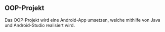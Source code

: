 ## OOP-Projekt

Das OOP-Projekt wird eine Android-App umsetzen, welche mithilfe von Java und Android-Studio realisiert wird. 
